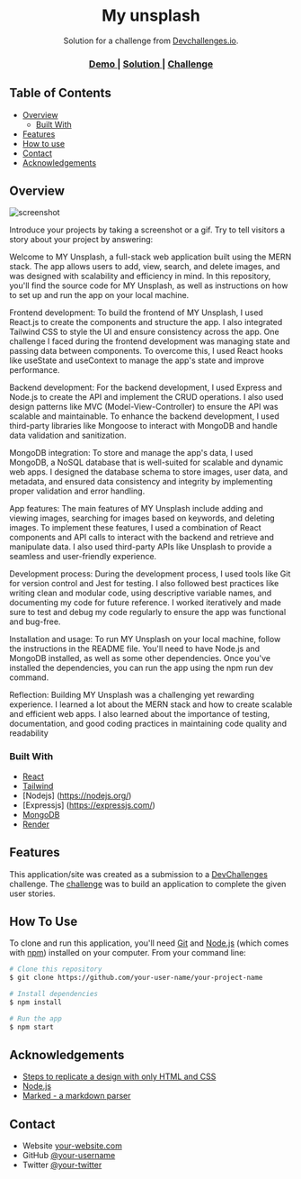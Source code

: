 <!-- Please update value in the {}  -->

<h1 align="center">My unsplash</h1>

<div align="center">
   Solution for a challenge from  <a href="http://devchallenges.io" target="_blank">Devchallenges.io</a>.
</div>

<div align="center">
  <h3>
    <a href="https://myun-splash.onrender.com/">
      Demo
    </a>
    <span> | </span>
    <a href="https://github.com/Kehindecodes/my-un-splash">
      Solution
    </a>
    <span> | </span>
    <a href="https://devchallenges.io/challenges/f4NJ53rcfgrP6sBMD2jt">
      Challenge
    </a>
  </h3>
</div>

<!-- TABLE OF CONTENTS -->

## Table of Contents

- [Overview](#overview)
  - [Built With](#built-with)
- [Features](#features)
- [How to use](#how-to-use)
- [Contact](#contact)
- [Acknowledgements](#acknowledgements)

<!-- OVERVIEW -->

## Overview

![screenshot](https://user-images.githubusercontent.com/16707738/92399059-5716eb00-f132-11ea-8b14-bcacdc8ec97b.png)

Introduce your projects by taking a screenshot or a gif. Try to tell visitors a story about your project by answering:

Welcome to MY Unsplash, a full-stack web application built using the MERN stack. The app allows users to add, view, search, and delete images, and was designed with scalability and efficiency in mind. In this repository, you'll find the source code for MY Unsplash, as well as instructions on how to set up and run the app on your local machine.

Frontend development:
To build the frontend of MY Unsplash, I used React.js to create the components and structure the app. I also integrated Tailwind CSS to style the UI and ensure consistency across the app. One challenge I faced during the frontend development was managing state and passing data between components. To overcome this, I used React hooks like useState and useContext to manage the app's state and improve performance.

Backend development:
For the backend development, I used Express and Node.js to create the API and implement the CRUD operations. I also used design patterns like MVC (Model-View-Controller) to ensure the API was scalable and maintainable. To enhance the backend development, I used third-party libraries like Mongoose to interact with MongoDB and handle data validation and sanitization.

MongoDB integration:
To store and manage the app's data, I used MongoDB, a NoSQL database that is well-suited for scalable and dynamic web apps. I designed the database schema to store images, user data, and metadata, and ensured data consistency and integrity by implementing proper validation and error handling.

App features:
The main features of MY Unsplash include adding and viewing images, searching for images based on keywords, and deleting images. To implement these features, I used a combination of React components and API calls to interact with the backend and retrieve and manipulate data. I also used third-party APIs like Unsplash to provide a seamless and user-friendly experience.

Development process:
During the development process, I used tools like Git for version control and Jest for testing. I also followed best practices like writing clean and modular code, using descriptive variable names, and documenting my code for future reference. I worked iteratively and made sure to test and debug my code regularly to ensure the app was functional and bug-free.

Installation and usage:
To run MY Unsplash on your local machine, follow the instructions in the README file. You'll need to have Node.js and MongoDB installed, as well as some other dependencies. Once you've installed the dependencies, you can run the app using the npm run dev command.

Reflection:
Building MY Unsplash was a challenging yet rewarding experience. I learned a lot about the MERN stack and how to create scalable and efficient web apps. I also learned about the importance of testing, documentation, and good coding practices in maintaining code quality and readability

### Built With

<!-- This section should list any major frameworks that you built your project using. Here are a few examples.-->

- [React](https://reactjs.org/)
- [Tailwind](https://tailwindcss.com/)
- [Nodejs] (https://nodejs.org/)
- [Expressjs] (https://expressjs.com/)
- [MongoDB](https://www.mongodb.com)
- [Render](https://render.com/)
## Features

<!-- List the features of your application or follow the template. Don't share the figma file here :) -->

This application/site was created as a submission to a [DevChallenges](https://devchallenges.io/challenges) challenge. The [challenge](https://devchallenges.io/challenges/f4NJ53rcfgrP6sBMD2jt) was to build an application to complete the given user stories.

## How To Use

<!-- Example: -->

To clone and run this application, you'll need [Git](https://git-scm.com) and [Node.js](https://nodejs.org/en/download/) (which comes with [npm](http://npmjs.com)) installed on your computer. From your command line:

```bash
# Clone this repository
$ git clone https://github.com/your-user-name/your-project-name

# Install dependencies
$ npm install

# Run the app
$ npm start
```

## Acknowledgements

<!-- This section should list any articles or add-ons/plugins that helps you to complete the project. This is optional but it will help you in the future. For example: -->

- [Steps to replicate a design with only HTML and CSS](https://devchallenges-blogs.web.app/how-to-replicate-design/)
- [Node.js](https://nodejs.org/)
- [Marked - a markdown parser](https://github.com/chjj/marked)

## Contact

- Website [your-website.com](https://{your-web-site-link})
- GitHub [@your-username](https://{github.com/your-usermame})
- Twitter [@your-twitter](https://{twitter.com/your-username})

